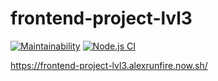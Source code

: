 # frontend-project-lvl3
[![Maintainability](https://api.codeclimate.com/v1/badges/7b3aa520db90d8e13f9b/maintainability)](https://codeclimate.com/github/alexrunfire/frontend-project-lvl3/maintainability)
[![Node.js CI](https://github.com/alexrunfire/frontend-project-lvl3/workflows/Node.js%20CI/badge.svg)](https://github.com/alexrunfire/frontend-project-lvl3/actions)

https://frontend-project-lvl3.alexrunfire.now.sh/
